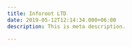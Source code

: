 ```yaml
---
title: Inforoot LTD
date: 2019-05-12T12:14:34.000+06:00
description: This is meta description.

---
```

